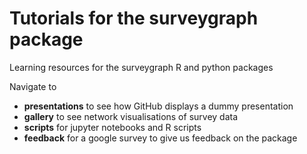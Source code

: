 # Tutorials for the surveygraph package

Learning resources for the surveygraph R and python packages

Navigate to 

* __presentations__ to see how GitHub displays a dummy presentation 
* __gallery__ to see network visualisations of survey data 
* __scripts__ for jupyter notebooks and R scripts
* __feedback__ for a google survey to give us feedback on the package
